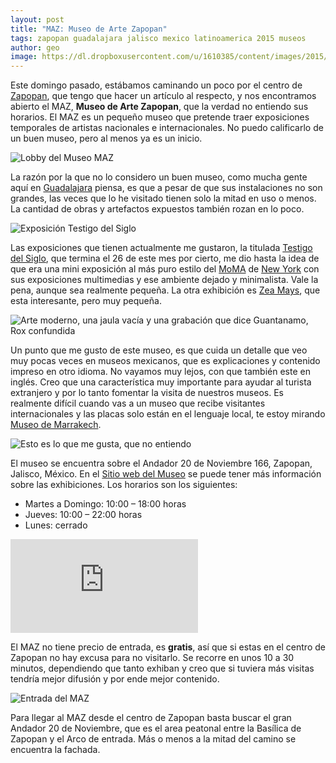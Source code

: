 ```yaml
---
layout: post
title: "MAZ: Museo de Arte Zapopan"
tags: zapopan guadalajara jalisco mexico latinoamerica 2015 museos
author: geo
image: https://dl.dropboxusercontent.com/u/1610385/content/images/2015/04/2015-04-19-10-50-15-1.jpg
---
```

Este domingo pasado, estábamos caminando un poco por el centro de [Zapopan](/tag/zapopan), que tengo que hacer un artículo al respecto, y nos encontramos abierto el MAZ, **Museo de Arte Zapopan**, que la verdad no entiendo sus horarios. El MAZ es un pequeño museo que pretende traer exposiciones temporales de artistas nacionales e internacionales. No puedo calificarlo de un buen museo, pero al menos ya es un inicio.

![Lobby del Museo MAZ](https://dl.dropboxusercontent.com/u/1610385/content/images/2015/04/2015-04-19-10-49-41.jpg)

La razón por la que no lo considero un buen museo, como mucha gente aquí en [Guadalajara](/tag/guadalajara) piensa, es que a pesar de que sus instalaciones no son grandes, las veces que lo he visitado tienen solo la mitad en uso o menos. La cantidad de obras y artefactos expuestos también rozan en lo poco. 

![Exposición Testigo del Siglo](https://dl.dropboxusercontent.com/u/1610385/content/images/2015/04/2015-04-19-10-25-43.jpg)

Las exposiciones que tienen actualmente me gustaron, la titulada [Testigo del Siglo](http://mazmuseo.com/?post_causes=testigo-del-siglo), que termina el 26 de este mes por cierto, me dio hasta la idea de que era una mini exposición al más puro estilo del [MoMA](/moma-museo-de-arte-moderno/) de [New York](/tag/new-york) con sus exposiciones multimedias y ese ambiente dejado y minimalista. Vale la pena, aunque sea realmente pequeña. La otra exhibición es [Zea Mays](http://mazmuseo.com/?post_causes=zea-mays), que esta interesante, pero muy pequeña.

![Arte moderno, una jaula vacía y una grabación que dice Guantanamo, Rox confundida](https://dl.dropboxusercontent.com/u/1610385/content/images/2015/04/2015-04-19-10-32-44.jpg)

Un punto que me gusto de este museo, es que cuida un detalle que veo muy pocas veces en museos mexicanos, que es explicaciones y contenido impreso en otro idioma. No vayamos muy lejos, con que también este en inglés. Creo que una característica muy importante para ayudar al turista extranjero y por lo tanto fomentar la visita de nuestros museos. Es realmente difícil cuando vas a un museo que recibe visitantes internacionales y las placas solo están en el lenguaje local, te estoy mirando [Museo de Marrakech](/marrakesh-museos/).

![Esto es lo que me gusta, que no entiendo](https://dl.dropboxusercontent.com/u/1610385/content/images/2015/04/2015-04-19-10-35-22.jpg)

El museo se encuentra sobre el Andador 20 de Noviembre 166, Zapopan, Jalisco, México. En el [Sitio web del Museo](http://www.mazmuseo.com/) se puede tener más información sobre las exhibiciones. Los horarios son los siguientes:

* Martes a Domingo: 10:00 – 18:00 horas
* Jueves: 10:00 – 22:00 horas
* Lunes: cerrado

<div class="embed-responsive embed-responsive-16by9">
<iframe src="https://www.google.com/maps/embed?pb=!1m18!1m12!1m3!1d3731.7422168928647!2d-103.38986!3d20.720689999999998!2m3!1f0!2f0!3f0!3m2!1i1024!2i768!4f13.1!3m3!1m2!1s0x8428afb08296651b%3A0x5ea6d529ed497791!2sMuseo+de+Arte+Zapopan!5e0!3m2!1sen!2smx!4v1429711309788" class="embed-responsive-item" frameborder="0" style="border:0"></iframe>
</div>

El MAZ no tiene precio de entrada, es **gratis**, así que si estas en el centro de Zapopan no hay excusa para no visitarlo. Se recorre en unos 10 a 30 minutos, dependiendo que tanto exhiban y creo que si tuviera más visitas tendría mejor difusión y por ende mejor contenido.

![Entrada del MAZ](https://dl.dropboxusercontent.com/u/1610385/content/images/2015/04/2015-04-19-10-50-15.jpg)

Para llegar al MAZ desde el centro de Zapopan basta buscar el gran Andador 20 de Noviembre, que es el area peatonal entre la Basílica de Zapopan y el Arco de entrada. Más o menos a la mitad del camino se encuentra la fachada.